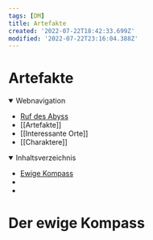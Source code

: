 ```yaml
---
tags: [DM]
title: Artefakte
created: '2022-07-22T18:42:33.699Z'
modified: '2022-07-22T23:16:04.388Z'
---
```


# Artefakte

<details open>
  <summary>Webnavigation</summary>
  <markdown>

- [Ruf des Abyss](index)
- [[Artefakte]]
- [[Interessante Orte]]
- [[Charaktere]]

</markdown>
</details>

<details open>
  <summary>Inhaltsverzeichnis</summary>
  <markdown>

- [Ewige Kompass](#1)
- [](#2)
- [](#3)

</markdown>
</details>

# <a name="1"></a> Der ewige Kompass
